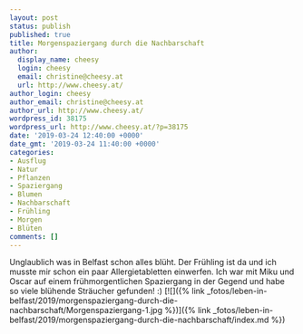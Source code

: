 ```yaml
---
layout: post
status: publish
published: true
title: Morgenspaziergang durch die Nachbarschaft
author:
  display_name: cheesy
  login: cheesy
  email: christine@cheesy.at
  url: http://www.cheesy.at/
author_login: cheesy
author_email: christine@cheesy.at
author_url: http://www.cheesy.at/
wordpress_id: 38175
wordpress_url: http://www.cheesy.at/?p=38175
date: '2019-03-24 12:40:00 +0000'
date_gmt: '2019-03-24 11:40:00 +0000'
categories:
- Ausflug
- Natur
- Pflanzen
- Spaziergang
- Blumen
- Nachbarschaft
- Frühling
- Morgen
- Blüten
comments: []
---
```

Unglaublich was in Belfast schon alles blüht. Der Frühling ist da und ich musste mir schon ein paar Allergietabletten einwerfen. Ich war mit Miku und Oscar auf einem frühmorgentlichen Spaziergang in der Gegend und habe so viele blühende Sträucher gefunden! :)
[![]({% link _fotos/leben-in-belfast/2019/morgenspaziergang-durch-die-nachbarschaft/Morgenspaziergang-1.jpg %})]({% link _fotos/leben-in-belfast/2019/morgenspaziergang-durch-die-nachbarschaft/index.md %})
